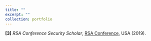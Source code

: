 ```yaml
---
title: ""
excerpt: ""
collection: portfolio
---
```


**[3]** *RSA Conference Security Scholar*, [RSA Conference](https://www.rsaconference.com/en), USA (2019).
